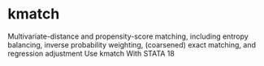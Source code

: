 # kmatch
Multivariate-distance and propensity-score matching, including entropy balancing, inverse probability weighting, (coarsened) exact matching, and regression adjustment Use kmatch With STATA 18
